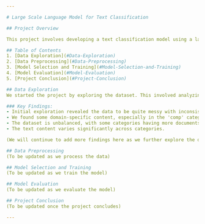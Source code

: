 ```yaml
---

# Large Scale Language Model for Text Classification

## Project Overview

This project involves developing a text classification model using a large scale language model, specifically fine-tuning a BERT model for multi-class classification. We are working with a text dataset from various newsgroups, aiming to classify each document into one of the given categories.

## Table of Contents
1. [Data Exploration](#Data-Exploration)
2. [Data Preprocessing](#Data-Preprocessing)
3. [Model Selection and Training](#Model-Selection-and-Training)
4. [Model Evaluation](#Model-Evaluation)
5. [Project Conclusion](#Project-Conclusion)

## Data Exploration
We started the project by exploring the dataset. This involved analyzing the structure of the data, the distribution of categories, and the text content of each category. 

### Key Findings:
- Initial exploration revealed the data to be quite messy with inconsistent document lengths.
- We found some domain-specific content, especially in the 'comp' category.
- The dataset is unbalanced, with some categories having more documents than others.
- The text content varies significantly across categories.

(We will continue to add more findings here as we further explore the data.)

## Data Preprocessing
(To be updated as we process the data)

## Model Selection and Training
(To be updated as we train the model)

## Model Evaluation
(To be updated as we evaluate the model)

## Project Conclusion
(To be updated once the project concludes)

---
```

